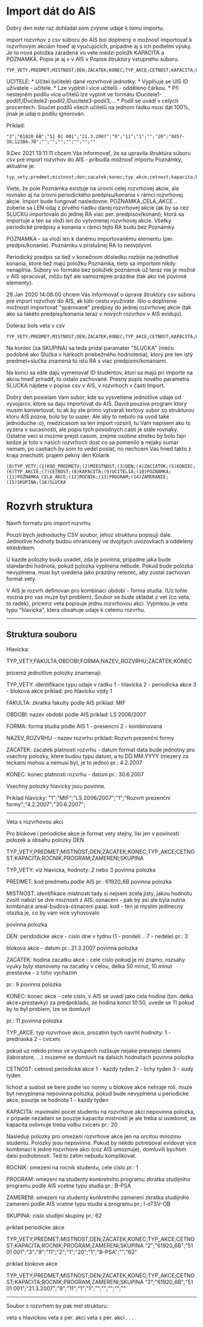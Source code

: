 # Import dát do AIS

Dobry den
este raz dohladal som zvysne udaje k tomu importu.

import rozvrhov z csv súboru do AIS bol doplnený o možnosť importovať k rozvrhovým akciám hneď aj vyučujúcich, prípadne aj s ich podielmi výuky.
Je to nová položka zaradená vo vete medzi položk KAPACITA a POZNAMKA.
Popis je aj v v AIS v Popise štruktúry vstupného súboru.
```
TYP_VETY;PREDMET;MISTNOST;DEN;ZACATEK;KONEC;TYP_AKCE;CETNOST;KAPACITA;UCITELE;POZNAMKA;POZNAMKA_CELA_AKCE;ROCNIK;PROGRAM;ZAMERENI;SKUPINA;SLUCKA
```

UCITELE: * Učitel (učitelé) dané rozvrhové jednotky.
         * Vyplňuje se UIS ID uživatele - učitele.
         * Lze vyplnit i více učitelů - odděleno čárkou.
         * Při nestejném podílu více učitelů lze vyplnit ve formátu IDucitele1-podil1,IDucitele2-podil2,IDucitele3-podil3,...
         * Podíl se uvádí v celých procentech. Součet podílů všech učitelů na jednom řádku musí dát 100%, jinak je údaj o podílu ignorován.

Príklad:
```
"3";"61920_6B";"51 01 001";"21.3.2007";"9";"11";"1";"";"20";"8857-30,12384-70";"";"";"";"";"";"";""
```

9.Dec 2021 13:11:11
chcem Vás informovať, že sa upravila štruktúra súboru csv pre import rozvrhov do AIS - pribudla možnosť importu Poznámky, aktuálne je:
```
typ_vety;predmet;mistnost;den;zacatek;konec;typ_akce;cetnost;kapacita;POZNAMKA;POZNAMKA_CELA_AKCE;rocnik;program;zamereni;skupina;slucka;seznam_studentu
```

Viete, že pole Poznámka existuje na úrovni celej rozvrhovej akcie, ale rovnako aj na úrovni periodického predpisu/konania v rámci rozvrhovej akcie.
Import bude fungovať nasledovne:
POZNAMKA_CELA_AKCE .. zoberie sa LEN údaj z prvého riadku danej rozvrhovej akcie (ak by sa cez SLUCKU importovalo do jednej RA viac per. predpisov/konaní),
ktorá sa importuje a ten sa vloží len do vytvorenej rozvrhovej akcie. Všetky periodické predpisy a konania v rámci tejto RA budú bez Poznámky.

POZNAMKA - sa vloží len k danému importovanému elementu (per. predpis/konanie). Poznámku v príslušnej RA to neovplyvní.

Periodický predpis sa tiež v konečnom dôsledku rozbije na jednotlivé konania, ktoré tiež majú položku Poznámka, tieto sa importom nikdy nenaplnia.
Súbory vo formáte bez položiek poznámok už teraz nie je možné v AIS spracovať, môžu byť ale samozrejme prázdne (tak ako iné povinné elementy).


29.Jan 2020 14:08:00
chcem Vás informovať o úprave štruktúry csv súboru pre import rozvrhov do AIS, ak túto cestu využívate.
Išlo o doplnenie možnosti importovať "spárované" predpisy do jednej rozvrhovej akcie
(tak ako sa takéto predpisy/konania teraz v nových rozvrhov v AIS evidujú).

Doteraz bols veta v csv
```
TYP_VETY;PREDMET;MISTNOST;DEN;ZACATEK;KONEC;TYP_AKCE;CETNOST;KAPACITA;ROCNIK;PROGRAM;ZAMERENI;SKUPINA
```

Na koniec (za SKUPINA) sa teda pridal paramater "SLUCKA" (niečo podobné ako Slučka v hárkoch priebežného hodnotenia),
ktorý pre ten istý predmet+slučka znamená tú istú RA s viac predpismi/konaniami.

Na konci sa ešte dajú vymenovať ID študentov, ktorí sa majú pri importe na akciu hneď priradiť, to ostalo zachované.
Presný popis nového parametra SLUCKA nájdete v popise csv v AIS, v rozvrhoch v časti Import.


Dobry den
posielam Vam subor, kde su vysvetlene jednotlive udaje od vyvojarov, ktore sa daju importovat do AIS. David pouziva program ktory musim konvertovat, tu ak by ste primo vytvarali textovy subor so strukturou ktoru AIS pozna, bolo by to super.
Ale aby to nebolo na uvod take jednoduche :o), medzicasom sa ten import rozsiril, tu Vam napisem ako to vyzera v sucasnosti, ale popis tych povodnych casti je stale rovnaky. Ostatne veci si mozme prejst casom, zrejme osobne stretko by bolo fajn kedze je toto v nasich rozvrhoch dost co sa pomenilo a nejaky sumar nemam, po castiach by som to vedel poslat, no nechcem Vas hned takto z kraja znechutit.
prajem pekny den
Kolarik

```
(0)TYP_VETY;(1)KOD_PREDMETU;(2)MIESTNOST;(3)DEN;(4)ZACIATOK;(5)KONIEC;(6)TYP_AKCIE;(7)CETNOST;(8)KAPACITA;(9)UCITELIA;(10)POZNAMKA;(11)POZNAMKA_CELA_AKCE;(12)ROCNIK;(13)PROGRAM;(14)ZAMERANIE;(15)SKUPINA;(16)SLUCKA
```



# Rozvrh struktura
Navrh formatu pro import rozvrhu

Pouzil bych jednoduchy CSV soubor, jehoz strukturu popisuji dale. Jednotlive
hodnoty budou ohraniceny ve dvojitych uvozovkach a oddeleny strednikem.

U kazde polozky budu uvadet, zda je povinna, pripadne jaka bude standardni
hodnota, pokud polozka vyplnena nebude. Pokud bude polozka nevyplnena, musi
byt uvedena jako prazdny retezec, aby zustal zachovan format vety.

V AIS je rozvrh definovan pro kombinaci obdobi - forma studia. (Uz tohle mozna
pro vas muze byt problem). Soubor se bude skladat z vet (co veta, to radek),
pricemz veta popisuje jednu rozvrhovou akci. Vyjimkou je veta typu "hlavicka",
ktera obsahuje udaje k celemu rozvrhu.

------------------------
Struktura souboru
------------------------

Hlavicka:

TYP_VETY;FAKULTA;OBDOBI;FORMA;NAZEV_ROZVRHU;ZACATEK;KONEC

pricemz jednotlive polozky znamenaji:

TYP_VETY: identifikace typu udaje v radku
1 - hlavicka
2 - periodicka akce
3 - blokova akce
priklad: pro hlavicku vzdy 1

FAKULTA: zkratka fakulty podle AIS
priklad: MtF

OBDOBI: nazev obdobi podle AIS
priklad: LS 2006/2007

FORMA: forma studia podle AIS
1 - presencni
2 - kombinovana

NAZEV_ROZVRHU - nazev rozvrhu
priklad: Rozvrh prezenční formy

ZACATEK: zacatek platnosti rozvrhu - datum
format data bude jednotny pro vsechny polozky, ktere budou typu datum,
a to DD.MM.YYYY (mezery za teckami mohou a nemusi byt, je to jedno)
pr.: 4.2.2007

KONEC: konec platnosti rozvrhu - datum
pr.: 30.6.2007

Vsechny polozky hlavicky jsou povinne.

Priklad hlavicky:
"1";"MtF";"LS 2006/2007";"1";"Rozvrh prezenční formy";"4.2.2007";"30.6.2007";

-------------------------

Veta s rozvrhovou akci

Pro blokove i periodicke akce je format vety stejny, lisi jen v povinosti
polozek a obsahu polozky DEN.

TYP_VETY;PREDMET;MISTNOST;DEN;ZACATEK;KONEC;TYP_AKCE;CETNOST;KAPACITA;ROCNIK;PROGRAM;ZAMERENI;SKUPINA

TYP_VETY: viz hlavicka, hodnoty: 2 nebo 3
povinna polozka

PREDMET: kod predmetu podle AIS
pr.: 61920_6B
povinna polozka

MISTNOST: identifikace mistnosti
tady si nejsem zcela jisty, jakou hodnotu zvolit
nabizi se dve moznosti z AIS:
oznaceni - pak by asi ale byla nutna kombinace areal-budova-oznaceni
pasp. kod - ten je myslim jedinecny
otazka je, co by vam vice vyhovovalo

povinna polozka

DEN: peridodicke akce - cislo dne v tydnu (1 - pondeli .. 7 - nedele)
pr.: 3

blokova akce - datum
pr.: 21.3.2007
povinna polozka

ZACATEK: hodina zacatku akce - cele cislo
pokud je mi znamo, rozsahy vyuky byly stanoveny na zacatky v celou,
delka 50 minut, 10 minut prestavka - z toho vychazim

pr.: 9
povinna polozka

KONEC: konec akce - cele cislo, v AIS se uvadi jako cela hodina
(tzn. delka akce+prestavky)
za predpokladu, ze hodina konci 10:50, uvede se 11
pokud by to byl problem, lze se domluvit

pr.: 11
povinna polozka

TYP_AKCE: typ rozvrhove akce, prozatim bych navrhl hodnoty:
1 - prednaska
2 - cviceni

pokud uz nekdo primo ve vystupech rozlisuje nejake presnejsi cleneni
(laboratore, ...) muzeme se domluvit na dalsich hodnotach
povinna polozka

CETNOST: cetnost periodicke akce
1 - kazdy tyden
2 - lichy tyden
3 - sudy tyden

lichost a sudost se bere podle iso normy
u blokove akce nehraje roli, muze byt nevyplnena
nepovinna polozka, pokud bude nevyplnena u periodicke akce, pouzije se
hodnota 1 - kazdy tyden

KAPACITA: maximalni pocet studentu na rozvrhove akci
nepovinna polozka, v pripade nezadani se pouzije kapacita mistnosti
je ale treba si uvedomit, ze kapacita ovlivnuje treba volbu cviceni
pr.: 20

Nasleduji polozky pro omezeni rozvrhove akce jen na urcitou mnozinu studentu.
Polozky jsou nepovinne. Pokud by nekdo potreboval evidovat vice kombinaci k
jedne rozvrhove akci (coz AIS umoznuje), domluvili bychom dalsi podrobnosti.
Ted to zatim nebudu komplikovat.

ROCNIK: omezeni na rocnik studentu, cele cislo
pr.: 1

PROGRAM: omezeni na studenty konkretniho programu
zkratka studijniho programu podle AIS vcetne typu studia
pr.: B-PSA

ZAMERENI: omezeni na studenty konkretniho zamereni
zkratka studijniho zamereni podle AIS vcetne typu studia a programu
pr.; I-oTSV-OB

SKUPINA: cislo studijni skupiny
pr.: 62

priklad periodicke akce

TYP_VETY;PREDMET;MISTNOST;DEN;ZACATEK;KONEC;TYP_AKCE;CETNOST;KAPACITA;ROCNIK;PROGRAM;ZAMERENI;SKUPINA
"2";"61920_6B";"51 01 001";"3";"9";"11";"2";"1";"20";"1";"B-PSA";"";"62"

priklad blokove akce

TYP_VETY;PREDMET;MISTNOST;DEN;ZACATEK;KONEC;TYP_AKCE;CETNOST;KAPACITA;ROCNIK;PROGRAM;ZAMERENI;SKUPINA
"3";"61920_6B";"51 01 001";"21.3.2007";"9";"11";"1";"1";"";"";"";"";""

--------------------------

Soubor s rozvrhem by pak mel strukturu:

veta s hlavickou
veta s per. akci
veta s per. akci
.
.
.
